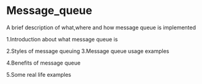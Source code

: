 # Message_queue
A brief description of what,where and how message queue is implemented

1.Introduction about what message queue is                                                                                               

2.Styles of message queuing
                                                                                                                                            3.Message queue usage examples

4.Benefits of message queue

5.Some real life examples
